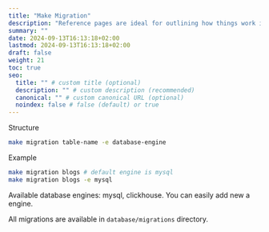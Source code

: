 ```yaml
---
title: "Make Migration"
description: "Reference pages are ideal for outlining how things work in terse and clear terms."
summary: ""
date: 2024-09-13T16:13:18+02:00
lastmod: 2024-09-13T16:13:18+02:00
draft: false
weight: 21
toc: true
seo:
  title: "" # custom title (optional)
  description: "" # custom description (recommended)
  canonical: "" # custom canonical URL (optional)
  noindex: false # false (default) or true
---
```


Structure
```bash
make migration table-name -e database-engine
```

Example
```bash
make migration blogs # default engine is mysql
make migration blogs -e mysql
```


Available database engines: mysql, clickhouse. You can easily add new a engine.

All migrations are available in `database/migrations` directory.
